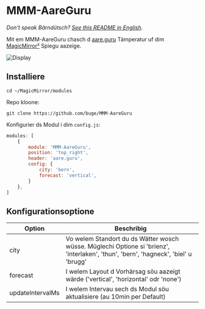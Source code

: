 # MMM-AareGuru

*Don't speak Bärndütsch? [See this README in English](README-en.md).*

Mit em MMM-AareGuru chasch d [aare.guru](https://aare.guru/) Tämperatur uf
dim [MagicMirror²](https://github.com/MichMich/MagicMirror/) Spiegu aazeige.

![Display](display.png)


## Installiere

```shell
cd ~/MagicMirror/modules
```

Repo kloone:
```shell
git clone https://github.com/buge/MMM-AareGuru
```

Konfigurier ds Modul i dim `config.js`:
```js
modules: [
	{
		module: 'MMM-AareGuru',
		position: 'top_right',
		header: 'aare.guru',
		config: {
			city: 'bern',
			forecast: 'vertical',
		}
	},
]
```


## Konfigurationsoptione

|      Option      | Beschribig
|------------------|-------------
| city             | Vo welem Standort du ds Wätter wosch wüsse. Müglechi Optione si 'brienz', 'interlaken', 'thun', 'bern', 'hagneck', 'biel' u 'brugg'
| forecast         | I welem Layout d Vorhärsag söu aazeigt wärde ('vertical', 'horizontal' odr 'none')
| updateIntervalMs | I welem Intervau sech ds Modul söu aktualisiere (au 10min per Default)
